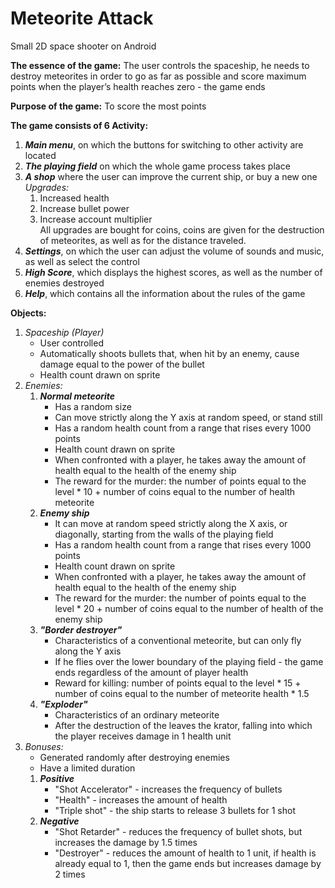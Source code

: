 # Meteorite Attack
Small 2D space shooter on Android

**The essence of the game:** The user controls the spaceship, he needs to destroy meteorites in order to go as far as possible and score maximum points when the player’s health reaches zero - the game ends

**Purpose of the game:** To score the most points

**The game consists of 6 Activity:**
   1. ___Main menu___, on which the buttons for switching to other activity are located
   2. ___The playing field___ on which the whole game process takes place
   3. ___A shop___ where the user can improve the current ship, or buy a new one  
      *Upgrades:* 
         1) Increased health 
         2) Increase bullet power
         3) Increase account multiplier  
   All upgrades are bought for coins, coins are given for the destruction of meteorites, as well as for the distance traveled.
   4. ___Settings___, on which the user can adjust the volume of sounds and music, as well as select the control
   5. ___High Score___, which displays the highest scores, as well as the number of enemies destroyed
   6. ___Help___, which contains all the information about the rules of the game

**Objects:**
   1. *Spaceship (Player)*
      - User controlled
      - Automatically shoots bullets that, when hit by an enemy, cause damage equal to the power of the bullet
      - Health count drawn on sprite
   2. *Enemies:*
      1) ___Normal meteorite___
         - Has a random size
         - Can move strictly along the Y axis at random speed, or stand still
         - Has a random health count from a range that rises every 1000 points
         - Health count drawn on sprite
         - When confronted with a player, he takes away the amount of health equal to the health of the enemy ship
         - The reward for the murder: the number of points equal to the level * 10 + number of coins equal to the number of health meteorite
      2) ___Enemy ship___
         - It can move at random speed strictly along the X axis, or diagonally, starting from the walls of the playing field
         - Has a random health count from a range that rises every 1000 points
         - Health count drawn on sprite  
         - When confronted with a player, he takes away the amount of health equal to the health of the enemy ship
         - The reward for the murder: the number of points equal to the level * 20 + number of coins equal to the number of health of the enemy ship
      3) ___"Border destroyer"___
         - Characteristics of a conventional meteorite, but can only fly along the Y axis
         + If he flies over the lower boundary of the playing field - the game ends regardless of the amount of player health
         + Reward for killing: number of points equal to the level * 15 + number of coins equal to the number of meteorite health * 1.5
      4) ___"Exploder"___
         - Characteristics of an ordinary meteorite
         + After the destruction of the leaves the krator, falling into which the player receives damage in 1 health unit
   3. *Bonuses:*
      - Generated randomly after destroying enemies
      - Have a limited duration
      1) ___Positive___
         - "Shot Accelerator" - increases the frequency of bullets
         - "Health" - increases the amount of health
         - "Triple shot" - the ship starts to release 3 bullets for 1 shot
      2) ___Negative___
         - "Shot Retarder" - reduces the frequency of bullet shots, but increases the damage by 1.5 times
         - "Destroyer" - reduces the amount of health to 1 unit, if health is already equal to 1, then the game ends
but increases damage by 2 times
